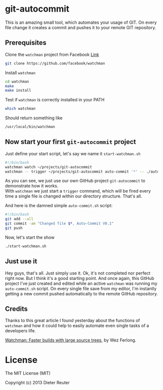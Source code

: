 git-autocommit
==============

This is an amazing small tool, which automates your usage of GIT.  On every file change it creates a commit and pushes it to your remote GIT repository. 



Prerequisites
-------------

Clone the `watchman` project from Facebook [Link](https://github.com/facebook/watchman)
```bash
git clone https://github.com/facebook/watchman
```

Install `watchman`
```bash
cd watchman
make
make install
```

Test if `watchman` is correctly installed in your PATH
```bash
which watchman
```
Should return something like
```bash
/usr/local/bin/watchman
```


Now start your first `git-autocommit` project
---------------------------------------------

Just define your start script, let's say we name it `start-watchman.sh`
```bash
#!/bin/bash
watchman watch ~/projects/git-autocommit
watchman -- trigger ~/projects/git-autocommit auto-commit '*' -- ./auto-commit.sh
```

As you can see, we just use our own GitHub project `git-autocommit` to demonstrate how it works.  
With `watchman` we just start a `trigger` command, which will be fired every time a single file 
is changed within our directory structure.  That's all.

And here is the damned simple `auto-commit.sh` script:
```bash
#!/bin/bash
git add --all
git commit -am "Changed file $*, Auto-Commit V0.1"
git push
```

Now, let's start the show
```bash
./start-watchman.sh
```


Just use it
-----------

Hey guys, that's all.  Just simply use it.
Ok, it's not completed nor perfect right now.  But I think it's a good starting point.
And once again, this GitHub project I've just created and edited while an active `watchman` was running my `auto-commit.sh` script.
On every single file save from my editor, I'm instantly getting a new commit pushed automatically to the remote GitHub repository.


Credits
-------

Thanks to this great article I found yesterday about the functions of `watchman` and how it could help to easily
automate even single tasks of a developers life.

[Watchman: Faster builds with large source trees](https://www.facebook.com/notes/facebook-engineering/watchman-faster-builds-with-large-source-trees/10151457195103920), by Wez Ferlong.



License
=======
The MIT License (MIT)

Copyright (c) 2013 Dieter Reuter

